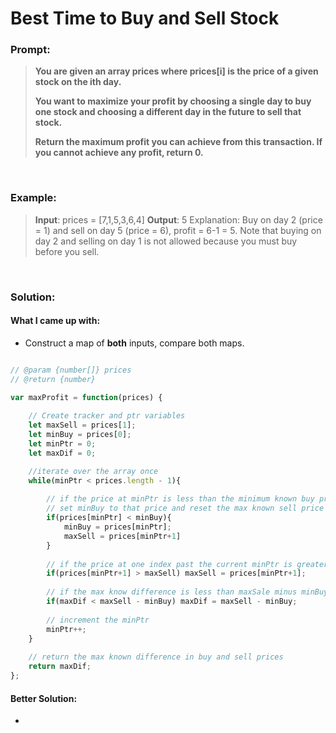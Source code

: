 # Best Time to Buy and Sell Stock


### Prompt: 

> **You are given an array prices where prices[i] is the price of a given stock on the ith day.**
>
> **You want to maximize your profit by choosing a single day to buy one stock and choosing a different day in the future to sell that stock.**
>
> **Return the maximum profit you can achieve from this transaction. If you cannot achieve any profit, return 0.**
<br>

### Example:

> **Input**: prices = [7,1,5,3,6,4]
> **Output**: 5
> Explanation: Buy on day 2 (price = 1) and sell on day 5 (price = 6), profit = 6-1 = 5.
> Note that buying on day 2 and selling on day 1 is not allowed because you must buy before you sell.

<br>

### Solution:

#### What I came up with:

  - Construct a map of **both** inputs, compare both maps.

```js

// @param {number[]} prices
// @return {number}

var maxProfit = function(prices) {
    
    // Create tracker and ptr variables
    let maxSell = prices[1];
    let minBuy = prices[0];
    let minPtr = 0;
    let maxDif = 0;

    //iterate over the array once
    while(minPtr < prices.length - 1){     
        
        // if the price at minPtr is less than the minimum known buy price, 
        // set minBuy to that price and reset the max known sell price (maxSell) to be the next price in the array.
        if(prices[minPtr] < minBuy){
            minBuy = prices[minPtr];
            maxSell = prices[minPtr+1]
        } 
        
        // if the price at one index past the current minPtr is greater than the largest known sale price set maxSale to be that price.
        if(prices[minPtr+1] > maxSell) maxSell = prices[minPtr+1]; 
        
        // if the max know difference is less than maxSale minus minBuy, set that value to be the new maxDif
        if(maxDif < maxSell - minBuy) maxDif = maxSell - minBuy;
        
        // increment the minPtr
        minPtr++;
    }
    
    // return the max known difference in buy and sell prices 
    return maxDif;
};

```

#### Better Solution:

- 

```js



```